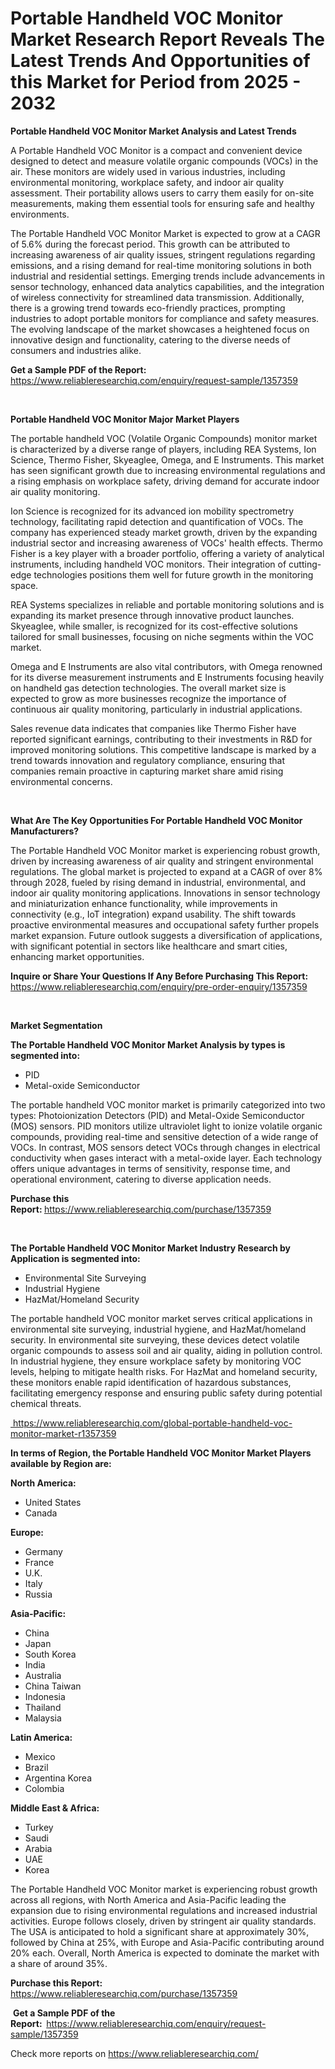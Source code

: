 <p><h1>Portable Handheld VOC Monitor Market Research Report Reveals The Latest Trends And Opportunities of this Market for Period from 2025 - 2032</h1></p><p><strong>Portable Handheld VOC Monitor Market Analysis and Latest Trends</strong></p>
<p><p>A Portable Handheld VOC Monitor is a compact and convenient device designed to detect and measure volatile organic compounds (VOCs) in the air. These monitors are widely used in various industries, including environmental monitoring, workplace safety, and indoor air quality assessment. Their portability allows users to carry them easily for on-site measurements, making them essential tools for ensuring safe and healthy environments.</p><p>The Portable Handheld VOC Monitor Market is expected to grow at a CAGR of 5.6% during the forecast period. This growth can be attributed to increasing awareness of air quality issues, stringent regulations regarding emissions, and a rising demand for real-time monitoring solutions in both industrial and residential settings. Emerging trends include advancements in sensor technology, enhanced data analytics capabilities, and the integration of wireless connectivity for streamlined data transmission. Additionally, there is a growing trend towards eco-friendly practices, prompting industries to adopt portable monitors for compliance and safety measures. The evolving landscape of the market showcases a heightened focus on innovative design and functionality, catering to the diverse needs of consumers and industries alike.</p></p>
<p><strong>Get a Sample PDF of the Report:&nbsp;</strong> <a href="https://www.reliableresearchiq.com/enquiry/request-sample/1357359?utm_campaign=2580&utm_medium=2&utm_source=Github&utm_content=ia&utm_term=08042025&utm_id=portable-handheld-voc-monitor">https://www.reliableresearchiq.com/enquiry/request-sample/1357359</a></p>
<p>&nbsp;</p>
<p><strong>Portable Handheld VOC Monitor Major Market Players</strong></p>
<p><p>The portable handheld VOC (Volatile Organic Compounds) monitor market is characterized by a diverse range of players, including REA Systems, Ion Science, Thermo Fisher, Skyeaglee, Omega, and E Instruments. This market has seen significant growth due to increasing environmental regulations and a rising emphasis on workplace safety, driving demand for accurate indoor air quality monitoring.</p><p>Ion Science is recognized for its advanced ion mobility spectrometry technology, facilitating rapid detection and quantification of VOCs. The company has experienced steady market growth, driven by the expanding industrial sector and increasing awareness of VOCs' health effects. Thermo Fisher is a key player with a broader portfolio, offering a variety of analytical instruments, including handheld VOC monitors. Their integration of cutting-edge technologies positions them well for future growth in the monitoring space.</p><p>REA Systems specializes in reliable and portable monitoring solutions and is expanding its market presence through innovative product launches. Skyeaglee, while smaller, is recognized for its cost-effective solutions tailored for small businesses, focusing on niche segments within the VOC market.</p><p>Omega and E Instruments are also vital contributors, with Omega renowned for its diverse measurement instruments and E Instruments focusing heavily on handheld gas detection technologies. The overall market size is expected to grow as more businesses recognize the importance of continuous air quality monitoring, particularly in industrial applications.</p><p>Sales revenue data indicates that companies like Thermo Fisher have reported significant earnings, contributing to their investments in R&D for improved monitoring solutions. This competitive landscape is marked by a trend towards innovation and regulatory compliance, ensuring that companies remain proactive in capturing market share amid rising environmental concerns.</p></p>
<p>&nbsp;</p>
<p><strong>What Are The Key Opportunities For Portable Handheld VOC Monitor Manufacturers?</strong></p>
<p><p>The Portable Handheld VOC Monitor market is experiencing robust growth, driven by increasing awareness of air quality and stringent environmental regulations. The global market is projected to expand at a CAGR of over 8% through 2028, fueled by rising demand in industrial, environmental, and indoor air quality monitoring applications. Innovations in sensor technology and miniaturization enhance functionality, while improvements in connectivity (e.g., IoT integration) expand usability. The shift towards proactive environmental measures and occupational safety further propels market expansion. Future outlook suggests a diversification of applications, with significant potential in sectors like healthcare and smart cities, enhancing market opportunities.</p></p>
<p><strong>Inquire or Share Your Questions If Any Before Purchasing This Report:</strong> <a href="https://www.reliableresearchiq.com/enquiry/pre-order-enquiry/1357359?utm_campaign=2580&utm_medium=2&utm_source=Github&utm_content=ia&utm_term=08042025&utm_id=portable-handheld-voc-monitor">https://www.reliableresearchiq.com/enquiry/pre-order-enquiry/1357359</a></p>
<p>&nbsp;</p>
<p><strong>Market Segmentation</strong></p>
<p><strong>The Portable Handheld VOC Monitor Market Analysis by types is segmented into:</strong></p>
<p><ul><li>PID</li><li>Metal-oxide Semiconductor</li></ul></p>
<p><p>The portable handheld VOC monitor market is primarily categorized into two types: Photoionization Detectors (PID) and Metal-Oxide Semiconductor (MOS) sensors. PID monitors utilize ultraviolet light to ionize volatile organic compounds, providing real-time and sensitive detection of a wide range of VOCs. In contrast, MOS sensors detect VOCs through changes in electrical conductivity when gases interact with a metal-oxide layer. Each technology offers unique advantages in terms of sensitivity, response time, and operational environment, catering to diverse application needs.</p></p>
<p><strong>Purchase this Report:&nbsp;</strong><a href="https://www.reliableresearchiq.com/purchase/1357359?utm_campaign=2580&utm_medium=2&utm_source=Github&utm_content=ia&utm_term=08042025&utm_id=portable-handheld-voc-monitor">https://www.reliableresearchiq.com/purchase/1357359</a></p>
<p>&nbsp;</p>
<p><strong>The Portable Handheld VOC Monitor Market Industry Research by Application is segmented into:</strong></p>
<p><ul><li>Environmental Site Surveying</li><li>Industrial Hygiene</li><li>HazMat/Homeland Security</li></ul></p>
<p><p>The portable handheld VOC monitor market serves critical applications in environmental site surveying, industrial hygiene, and HazMat/homeland security. In environmental site surveying, these devices detect volatile organic compounds to assess soil and air quality, aiding in pollution control. In industrial hygiene, they ensure workplace safety by monitoring VOC levels, helping to mitigate health risks. For HazMat and homeland security, these monitors enable rapid identification of hazardous substances, facilitating emergency response and ensuring public safety during potential chemical threats.</p></p>
<p><a href="https://www.reliableresearchiq.com/global-portable-handheld-voc-monitor-market-r1357359?utm_campaign=2580&utm_medium=2&utm_source=Github&utm_content=ia&utm_term=08042025&utm_id=portable-handheld-voc-monitor">&nbsp;https://www.reliableresearchiq.com/global-portable-handheld-voc-monitor-market-r1357359</a></p>
<p><strong>In terms of Region, the Portable Handheld VOC Monitor Market Players available by Region are:</strong></p>
<p>
    <p> <strong> North America: </strong>
        <ul>
            <li>United States</li>
            <li>Canada</li>
        </ul>
        </p> 
    <p> <strong> Europe: </strong>
        <ul>
            <li>Germany</li>
            <li>France</li>
            <li>U.K.</li>
            <li>Italy</li>
            <li>Russia</li>
        </ul>
        </p> 
    <p> <strong> Asia-Pacific: </strong>
        <ul>
            <li>China</li>
            <li>Japan</li>
            <li>South Korea</li>
            <li>India</li>
            <li>Australia</li>
            <li>China Taiwan</li>
            <li>Indonesia</li>
            <li>Thailand</li>
            <li>Malaysia</li>
        </ul>
        </p> 
    <p> <strong> Latin America: </strong>
        <ul>
            <li>Mexico</li>
            <li>Brazil</li>
            <li>Argentina Korea</li>
            <li>Colombia</li>
        </ul>
        </p> 
    <p> <strong> Middle East & Africa: </strong>
        <ul>
            <li>Turkey</li>
            <li>Saudi</li>
            <li>Arabia</li>
            <li>UAE</li>
            <li>Korea</li>
        </ul>
    </p>
    </p>
<p><p>The Portable Handheld VOC Monitor market is experiencing robust growth across all regions, with North America and Asia-Pacific leading the expansion due to rising environmental regulations and increased industrial activities. Europe follows closely, driven by stringent air quality standards. The USA is anticipated to hold a significant share at approximately 30%, followed by China at 25%, with Europe and Asia-Pacific contributing around 20% each. Overall, North America is expected to dominate the market with a share of around 35%.</p></p>
<p><strong>Purchase this Report: </strong><a href="https://www.reliableresearchiq.com/purchase/1357359?utm_campaign=2580&utm_medium=2&utm_source=Github&utm_content=ia&utm_term=08042025&utm_id=portable-handheld-voc-monitor">https://www.reliableresearchiq.com/purchase/1357359</a></p>
<p>&nbsp;<strong>Get a Sample PDF of the Report:&nbsp;&nbsp;</strong><a href="https://www.reliableresearchiq.com/enquiry/request-sample/1357359?utm_campaign=2580&utm_medium=2&utm_source=Github&utm_content=ia&utm_term=08042025&utm_id=portable-handheld-voc-monitor">https://www.reliableresearchiq.com/enquiry/request-sample/1357359</a></p>
<p><strong></strong></p>
<p>Check more reports on <a href="https://www.reliableresearchiq.com/?utm_campaign=2580&utm_medium=2&utm_source=Github&utm_content=ia&utm_term=08042025&utm_id=portable-handheld-voc-monitor">https://www.reliableresearchiq.com/</a></p>